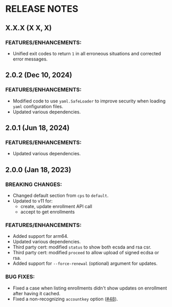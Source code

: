 # RELEASE NOTES

## X.X.X (X X, X)

### FEATURES/ENHANCEMENTS:

* Unified exit codes to return `1` in all erroneous situations and corrected error messages.

## 2.0.2 (Dec 10, 2024)

### FEATURES/ENHANCEMENTS:

* Modified code to use `yaml.SafeLoader` to improve security when loading `yaml` configuration files.
* Updated various dependencies.

## 2.0.1 (Jun 18, 2024)

### FEATURES/ENHANCEMENTS:

* Updated various dependencies.

## 2.0.0 (Jan 18, 2023)

### BREAKING CHANGES:

* Changed default section from `cps` to `default`.
* Updated to v11 for:
  * create, update enrollment API call
  * accept to get enrollments

### FEATURES/ENHANCEMENTS:

* Added support for arm64.
* Updated various dependencies.
* Third party cert: modified `status` to show both ecsda and rsa csr.
* Third party cert: modified `proceed` to allow upload of signed ecdsa or rsa.
* Added support for `--force-renewal` (optional) argument for updates.

### BUG FIXES:

* Fixed a case when listing enrollments didn't show updates on enrollment after having it cached.
* Fixed a non-recognizing `accountkey` option ([#48](https://github.com/akamai/cli-cps/issues/48)).